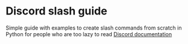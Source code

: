 # Discord slash guide
Simple guide with examples to create slash commands from scratch in Python for people who are too lazy to read [Discord documentation](https://discord.com/developers/docs/interactions/application-commands)


